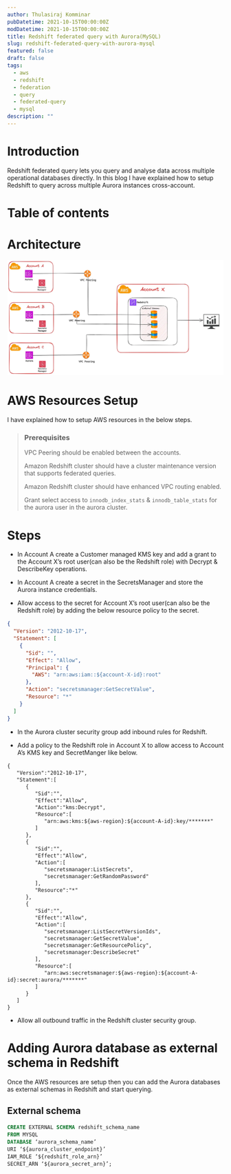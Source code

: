 ```yaml
---
author: Thulasiraj Komminar
pubDatetime: 2021-10-15T00:00:00Z
modDatetime: 2021-10-15T00:00:00Z
title: Redshift federated query with Aurora(MySQL)
slug: redshift-federated-query-with-aurora-mysql
featured: false
draft: false
tags:
  - aws
  - redshift
  - federation
  - query
  - federated-query
  - mysql
description: ""
---
```


# Introduction

Redshift federated query lets you query and analyse data across multiple operational databases directly. In this blog I have explained how to setup Redshift to query across multiple Aurora instances cross-account.

# Table of contents

# Architecture

![](../../assets/images/redshift-federated-query-with-aurora-mysql/1.webp)

# AWS Resources Setup

I have explained how to setup AWS resources in the below steps.

> ### Prerequisites
>
> VPC Peering should be enabled between the accounts.
>
> Amazon Redshift cluster should have a cluster maintenance version that supports federated queries.
>
> Amazon Redshift cluster should have enhanced VPC routing enabled.
>
> Grant select access to `innodb_index_stats` & `innodb_table_stats` for the aurora user in the aurora cluster.

# Steps

- In Account A create a Customer managed KMS key and add a grant to the Account X’s root user(can also be the Redshift role) with Decrypt & DescribeKey operations.

- In Account A create a secret in the SecretsManager and store the Aurora instance credentials.

- Allow access to the secret for Account X’s root user(can also be the Redshift role) by adding the below resource policy to the secret.

```json
{
  "Version": "2012-10-17",
  "Statement": [
    {
      "Sid": "",
      "Effect": "Allow",
      "Principal": {
        "AWS": "arn:aws:iam::${account-X-id}:root"
      },
      "Action": "secretsmanager:GetSecretValue",
      "Resource": "*"
    }
  ]
}
```

- In the Aurora cluster security group add inbound rules for Redshift.

- Add a policy to the Redshift role in Account X to allow access to Account A’s KMS key and SecretManger like below.

```josn
{
   "Version":"2012-10-17",
   "Statement":[
      {
         "Sid":"",
         "Effect":"Allow",
         "Action":"kms:Decrypt",
         "Resource":[
            "arn:aws:kms:${aws-region}:${account-A-id}:key/*******"
         ]
      },
      {
         "Sid":"",
         "Effect":"Allow",
         "Action":[
            "secretsmanager:ListSecrets",
            "secretsmanager:GetRandomPassword"
         ],
         "Resource":"*"
      },
      {
         "Sid":"",
         "Effect":"Allow",
         "Action":[
            "secretsmanager:ListSecretVersionIds",
            "secretsmanager:GetSecretValue",
            "secretsmanager:GetResourcePolicy",
            "secretsmanager:DescribeSecret"
         ],
         "Resource":[
            "arn:aws:secretsmanager:${aws-region}:${account-A-id}:secret:aurora/*******"
         ]
      }
   ]
}
```

- Allow all outbound traffic in the Redshift cluster security group.

# Adding Aurora database as external schema in Redshift

Once the AWS resources are setup then you can add the Aurora databases as external schemas in Redshift and start querying.

## External schema

```sql
CREATE EXTERNAL SCHEMA redshift_schema_name
FROM MYSQL
DATABASE ‘aurora_schema_name’
URI ‘${aurora_cluster_endpoint}’
IAM_ROLE ‘${redshift_role_arn}’
SECRET_ARN ‘${aurora_secret_arn}’;
```
